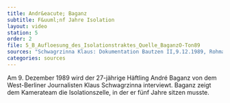 ```yaml
---
title: Andr&eacute; Baganz
subtitle: F&uuml;nf Jahre Isolation
layout: video
station: 5
order: 2
file: 5_B_Aufloesung_des_Isolationstraktes_Quelle_BaganzO-Ton89
sources: "Schwagrzinna Klaus: Dokumentation Bautzen II,9.12.1989, Rohmaterial, Archiv Gedenkst&auml;tte Bautzen."
categories: sources
--- 
```

Am 9. Dezember 1989 wird der 27-j&auml;hrige H&auml;ftling Andr&eacute; Baganz von dem West-Berliner Journalisten Klaus Schwagrzinna interviewt. Baganz zeigt dem Kamerateam die Isolationszelle, in der er f&uuml;nf Jahre sitzen musste.